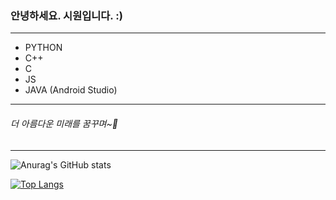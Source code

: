 ### 안녕하세요. 시원입니다. :)
---
<!-- ### 제가 사용하는 언어들입니다. -->
+ PYTHON
+ C++
+ C
+ JS
+ JAVA (Android Studio)

<!-- ###### 비록 아직 많이 부족하지만 앞으로 밝은 미래를 기대해보고 있습니다. -->

---
###### 더 아름다운 미래를 꿈꾸며~💜

---
![Anurag's GitHub stats](https://github-readme-stats.vercel.app/api?username=ysw421&show_icons=true&theme=tokyonight)


[![Top Langs](https://github-readme-stats.vercel.app/api/top-langs/?username=ysw421&layout=compact)](https://github.com/anuraghazra/github-readme-stats)

